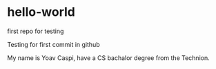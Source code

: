 # hello-world
first repo for testing

Testing for first commit in github

My name is Yoav Caspi, have a CS bachalor degree from the Technion.
